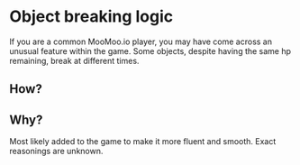 # Object breaking logic
If you are a common MooMoo.io player, you may have come across an unusual feature within the game.
Some objects, despite having the same hp remaining, break at different times.

## How?


## Why?
Most likely added to the game to make it more fluent and smooth. Exact reasonings are unknown.
